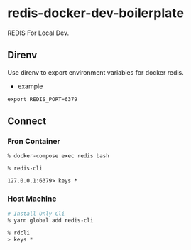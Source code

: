 # redis-docker-dev-boilerplate
REDIS For Local Dev.
## Direnv
Use direnv to export environment variables for docker redis.

- example
```.envrc
export REDIS_PORT=6379
```


## Connect
### Fron Container
```
% docker-compose exec redis bash

% redis-cli

127.0.0.1:6379> keys *
```

### Host Machine
```sh
# Install Only Cli
% yarn global add redis-cli

% rdcli
> keys *
```
